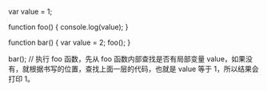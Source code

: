 var value = 1;

function foo() {
    console.log(value);
}

function bar() {
    var value = 2;
    foo();
}

bar(); 
//  执行 foo 函数，先从 foo 函数内部查找是否有局部变量 value，如果没有，就根据书写的位置，查找上面一层的代码，也就是 value 等于 1，所以结果会打印 1。